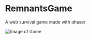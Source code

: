 # RemnantsGame
A web survival game made with phaser

![Image of Game](https://octodex.github.com/images/yaktocat.png)
